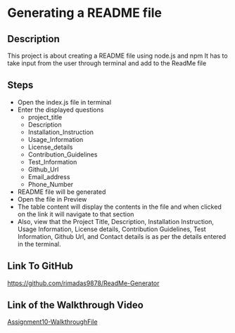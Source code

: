 # Generating a README file

## Description

This project is about creating a README file using node.js and npm
It has to take input from the user through terminal and add to the ReadMe file

## Steps
- Open the index.js file in terminal
- Enter the displayed questions 
    -  project_title
    -  Description
    -  Installation_Instruction
    -  Usage_Information
    -  License_details
    -  Contribution_Guidelines
    -  Test_Information
    -  Github_Url
    -  Email_address
    -  Phone_Number
- README file will be generated
- Open the file in Preview
- The table content will display the contents in the file and when clicked on the link it will navigate to that section
- Also, view that the Project Title, Description, Installation Instruction, Usage Information, License details, Contribution Guidelines, Test Information, Github Url, and Contact details is as per the details entered in the terminal.

## Link To GitHub
https://github.com/rimadas9878/ReadMe-Generator

## Link of the Walkthrough Video
<a href="https://drive.google.com/file/d/1YfXHdHOMPIZjHSmno_M-MMr9B03eBTSj/preview">Assignment10-WalkthroughFile</a>